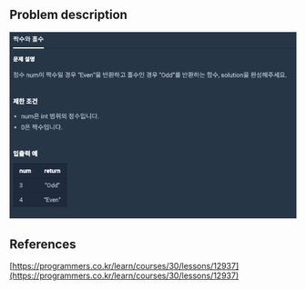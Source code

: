 ## Problem description
![Problem description](./Problem-12937.png)

## References
[https://programmers.co.kr/learn/courses/30/lessons/12937](https://programmers.co.kr/learn/courses/30/lessons/12937)